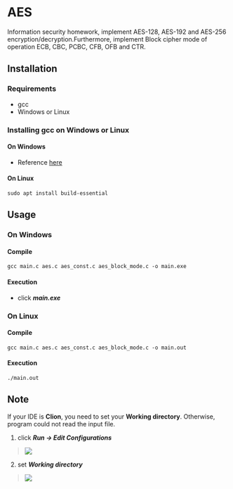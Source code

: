 # AES
Information security homework, implement AES-128, AES-192 and AES-256 encryption/decryption.Furthermore, implement Block cipher mode of operation ECB, CBC, PCBC, CFB, OFB and CTR.

## Installation
### Requirements
- gcc
- Windows or Linux
### Installing gcc on Windows or Linux
#### On Windows
- Reference [here](https://sites.google.com/site/mycprogrammingbook/bu-chong-cai-liao/gccanzhuang)

#### On Linux
```
sudo apt install build-essential
```

## Usage
### On Windows
#### Compile
```
gcc main.c aes.c aes_const.c aes_block_mode.c -o main.exe
```
#### Execution
- click ***main.exe***

### On Linux
#### Compile
```
gcc main.c aes.c aes_const.c aes_block_mode.c -o main.out
```
#### Execution
```
./main.out
```

## Note
If your IDE is **Clion**, you need to set your **Working directory**. Otherwise, program could not read the input file.

1. click ***Run -> Edit Configurations***
> ![](https://i.imgur.com/WXlydmu.png)
    
2.  set ***Working directory***

> ![](https://i.imgur.com/OZToRbw.png)
